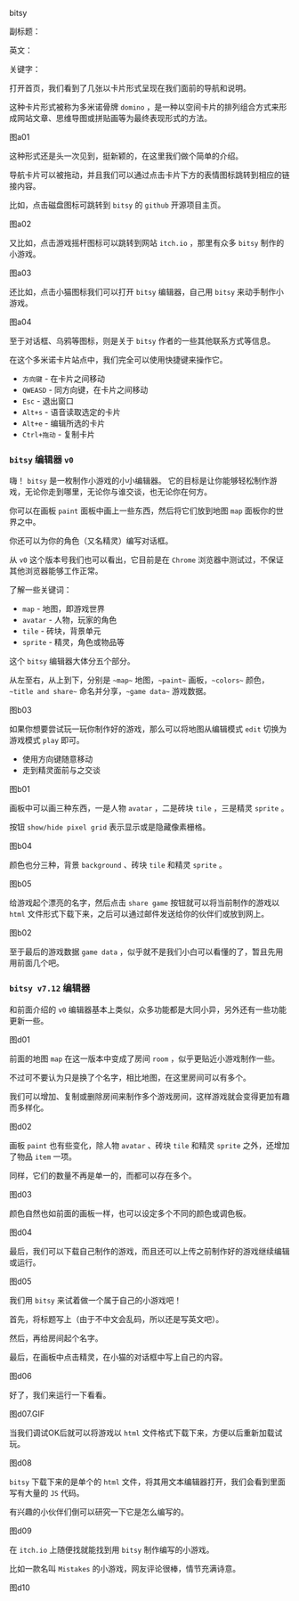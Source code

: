 bitsy

副标题：

英文：

关键字：





打开首页，我们看到了几张以卡片形式呈现在我们面前的导航和说明。

这种卡片形式被称为多米诺骨牌 `domino` ，是一种以空间卡片的排列组合方式来形成网站文章、思维导图或拼贴画等为最终表现形式的方法。

图a01



这种形式还是头一次见到，挺新颖的，在这里我们做个简单的介绍。

导航卡片可以被拖动，并且我们可以通过点击卡片下方的表情图标跳转到相应的链接内容。

比如，点击磁盘图标可跳转到 `bitsy` 的 `github` 开源项目主页。

图a02



又比如，点击游戏摇杆图标可以跳转到网站 `itch.io` ，那里有众多 `bitsy` 制作的小游戏。

图a03



还比如，点击小猫图标我们可以打开 `bitsy` 编辑器，自己用 `bitsy` 来动手制作小游戏。

图a04



至于对话框、乌鸦等图标，则是关于 `bitsy` 作者的一些其他联系方式等信息。



在这个多米诺卡片站点中，我们完全可以使用快捷键来操作它。

* `方向键` - 在卡片之间移动
* `QWEASD` - 同方向键，在卡片之间移动
* `Esc` - 退出窗口
* `Alt+s` - 语音读取选定的卡片
* `Alt+e` - 编辑所选的卡片
* `Ctrl+拖动` - 复制卡片









### `bitsy` 编辑器 `v0`

嗨！ `bitsy` 是一枚制作小游戏的小小编辑器。
它的目标是让你能够轻松制作游戏，无论你走到哪里，无论你与谁交谈，也无论你在何方。

你可以在画板 `paint` 面板中画上一些东西，然后将它们放到地图 `map` 面板你的世界之中。 

你还可以为你的角色（又名精灵）编写对话框。

从 `v0` 这个版本号我们也可以看出，它目前是在 `Chrome` 浏览器中测试过，不保证其他浏览器能够工作正常。



了解一些关键词：
* `map` - 地图，即游戏世界
* `avatar` - 人物，玩家的角色
* `tile` - 砖块，背景单元
* `sprite` - 精灵，角色或物品等



这个 `bitsy` 编辑器大体分五个部分。

从左至右，从上到下，分别是 `~map~` 地图，`~paint~` 画板，`~colors~` 颜色，`~title and share~` 命名并分享，`~game data~` 游戏数据。

图b03



如果你想要尝试玩一玩你制作好的游戏，那么可以将地图从编辑模式 `edit` 切换为游戏模式 `play` 即可。

* 使用方向键随意移动 
* 走到精灵面前与之交谈

图b01



画板中可以画三种东西，一是人物 `avatar` ，二是砖块 `tile` ，三是精灵 `sprite` 。

按钮 `show/hide pixel grid` 表示显示或是隐藏像素栅格。

图b04



颜色也分三种，背景 `background` 、砖块 `tile` 和精灵 `sprite` 。

图b05



给游戏起个漂亮的名字，然后点击 `share game` 按钮就可以将当前制作的游戏以 `html` 文件形式下载下来，之后可以通过邮件发送给你的伙伴们或放到网上。

图b02



至于最后的游戏数据 `game data` ，似乎就不是我们小白可以看懂的了，暂且先用用前面几个吧。





### `bitsy v7.12` 编辑器

和前面介绍的 `v0` 编辑器基本上类似，众多功能都是大同小异，另外还有一些功能更新一些。

图d01



前面的地图 `map` 在这一版本中变成了房间 `room` ，似乎更贴近小游戏制作一些。

不过可不要认为只是换了个名字，相比地图，在这里房间可以有多个。

我们可以增加、复制或删除房间来制作多个游戏房间，这样游戏就会变得更加有趣而多样化。

图d02



画板 `paint` 也有些变化，除人物 `avatar` 、砖块 `tile` 和精灵 `sprite` 之外，还增加了物品 `item` 一项。

同样，它们的数量不再是单一的，而都可以存在多个。

图d03



颜色自然也如前面的画板一样，也可以设定多个不同的颜色或调色板。

图d04



最后，我们可以下载自己制作的游戏，而且还可以上传之前制作好的游戏继续编辑或运行。

图d05



我们用 `bitsy` 来试着做一个属于自己的小游戏吧！

首先，将标题写上（由于不中文会乱码，所以还是写英文吧）。

然后，再给房间起个名字。

最后，在画板中点击精灵，在小猫的对话框中写上自己的内容。

图d06



好了，我们来运行一下看看。

图d07.GIF



当我们调试OK后就可以将游戏以 `html` 文件格式下载下来，方便以后重新加载试玩。

图d08



`bitsy` 下载下来的是单个的 `html` 文件，将其用文本编辑器打开，我们会看到里面写有大量的 `JS` 代码。

有兴趣的小伙伴们倒可以研究一下它是怎么编写的。

图d09



在 `itch.io` 上随便找就能找到用 `bitsy` 制作编写的小游戏。

比如一款名叫 `Mistakes` 的小游戏，网友评论很棒，情节充满诗意。

图d10







